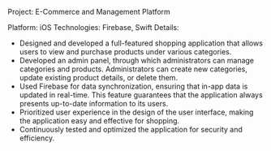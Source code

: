 Project: E-Commerce and Management Platform

Platform: iOS
Technologies: Firebase, Swift
Details:
- Designed and developed a full-featured shopping application that allows users to view and purchase products under various categories.
- Developed an admin panel, through which administrators can manage categories and products. Administrators can create new categories, update existing product details, or delete them.
- Used Firebase for data synchronization, ensuring that in-app data is updated in real-time. This feature guarantees that the application always presents up-to-date information to its users.
- Prioritized user experience in the design of the user interface, making the application easy and effective for shopping.
- Continuously tested and optimized the application for security and efficiency.
